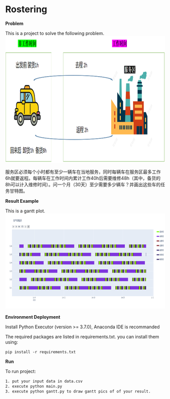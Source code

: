 # Rostering
    
 **Problem**
 
This is a project to solve the following problem.
<img src="https://github.com/ZhiyingChen/Rostering/blob/master/image/Question.png" style="width:900px; height:400px">

服务区必须每个小时都有至少一辆车在当地服务，同时每辆车在服务区最多工作6h就要返程。每辆车在工作时间内累计工作40h后需要维修48h（其中，备货的8h可以计入维修时间）。问一个月（30天）至少需要多少辆车？并画出这些车的任务甘特图。

**Result Example**

This is a gantt plot.
<img src="https://github.com/ZhiyingChen/Rostering/blob/master/image/example.png" style="width:1000px; height:300px">

**Environment Deployment**

 Install Python Executor (version >= 3.7.0), Anaconda IDE is recommanded


The required packages are listed in requirements.txt. you can install them using:

    pip install -r requirements.txt
 
 **Run**

To run project:

    1. put your input data in data.csv
    2. execute python main.py
    3. execute python gantt.py to draw gantt pics of of your result.

